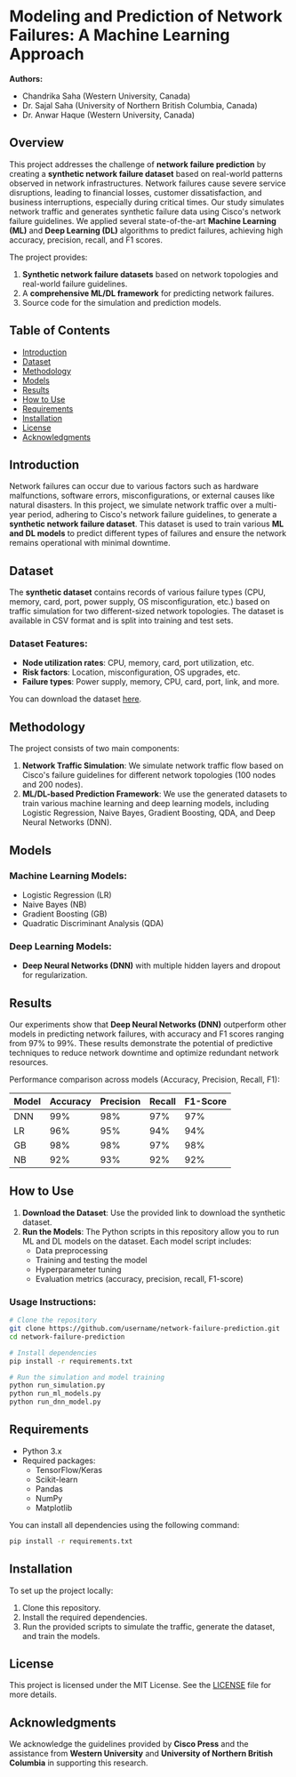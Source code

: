 
# Modeling and Prediction of Network Failures: A Machine Learning Approach

**Authors:**
- Chandrika Saha (Western University, Canada)
- Dr. Sajal Saha (University of Northern British Columbia, Canada)
- Dr. Anwar Haque (Western University, Canada)

## Overview

This project addresses the challenge of **network failure prediction** by creating a **synthetic network failure dataset** based on real-world patterns observed in network infrastructures. Network failures cause severe service disruptions, leading to financial losses, customer dissatisfaction, and business interruptions, especially during critical times. Our study simulates network traffic and generates synthetic failure data using Cisco's network failure guidelines. We applied several state-of-the-art **Machine Learning (ML)** and **Deep Learning (DL)** algorithms to predict failures, achieving high accuracy, precision, recall, and F1 scores.

The project provides:
1. **Synthetic network failure datasets** based on network topologies and real-world failure guidelines.
2. A **comprehensive ML/DL framework** for predicting network failures.
3. Source code for the simulation and prediction models.

## Table of Contents
- [Introduction](#introduction)
- [Dataset](#dataset)
- [Methodology](#methodology)
- [Models](#models)
- [Results](#results)
- [How to Use](#how-to-use)
- [Requirements](#requirements)
- [Installation](#installation)
- [License](#license)
- [Acknowledgments](#acknowledgments)

## Introduction

Network failures can occur due to various factors such as hardware malfunctions, software errors, misconfigurations, or external causes like natural disasters. In this project, we simulate network traffic over a multi-year period, adhering to Cisco's network failure guidelines, to generate a **synthetic network failure dataset**. This dataset is used to train various **ML and DL models** to predict different types of failures and ensure the network remains operational with minimal downtime.

## Dataset

The **synthetic dataset** contains records of various failure types (CPU, memory, card, port, power supply, OS misconfiguration, etc.) based on traffic simulation for two different-sized network topologies. The dataset is available in CSV format and is split into training and test sets.

### Dataset Features:
- **Node utilization rates**: CPU, memory, card, port utilization, etc.
- **Risk factors**: Location, misconfiguration, OS upgrades, etc.
- **Failure types**: Power supply, memory, CPU, card, port, link, and more.

You can download the dataset [here](link-to-dataset).

## Methodology

The project consists of two main components:
1. **Network Traffic Simulation**: We simulate network traffic flow based on Cisco's failure guidelines for different network topologies (100 nodes and 200 nodes).
2. **ML/DL-based Prediction Framework**: We use the generated datasets to train various machine learning and deep learning models, including Logistic Regression, Naive Bayes, Gradient Boosting, QDA, and Deep Neural Networks (DNN).

## Models

### Machine Learning Models:
- Logistic Regression (LR)
- Naive Bayes (NB)
- Gradient Boosting (GB)
- Quadratic Discriminant Analysis (QDA)

### Deep Learning Models:
- **Deep Neural Networks (DNN)** with multiple hidden layers and dropout for regularization.

## Results

Our experiments show that **Deep Neural Networks (DNN)** outperform other models in predicting network failures, with accuracy and F1 scores ranging from 97% to 99%. These results demonstrate the potential of predictive techniques to reduce network downtime and optimize redundant network resources.

Performance comparison across models (Accuracy, Precision, Recall, F1):

| Model | Accuracy | Precision | Recall | F1-Score |
|-------|----------|-----------|--------|----------|
| DNN   | 99%      | 98%       | 97%    | 97%      |
| LR    | 96%      | 95%       | 94%    | 94%      |
| GB    | 98%      | 98%       | 97%    | 98%      |
| NB    | 92%      | 93%       | 92%    | 92%      |

## How to Use

1. **Download the Dataset**: Use the provided link to download the synthetic dataset.
2. **Run the Models**: The Python scripts in this repository allow you to run ML and DL models on the dataset. Each model script includes:
   - Data preprocessing
   - Training and testing the model
   - Hyperparameter tuning
   - Evaluation metrics (accuracy, precision, recall, F1-score)

### Usage Instructions:
```bash
# Clone the repository
git clone https://github.com/username/network-failure-prediction.git
cd network-failure-prediction

# Install dependencies
pip install -r requirements.txt

# Run the simulation and model training
python run_simulation.py
python run_ml_models.py
python run_dnn_model.py
```

## Requirements

- Python 3.x
- Required packages:
  - TensorFlow/Keras
  - Scikit-learn
  - Pandas
  - NumPy
  - Matplotlib

You can install all dependencies using the following command:
```bash
pip install -r requirements.txt
```

## Installation

To set up the project locally:
1. Clone this repository.
2. Install the required dependencies.
3. Run the provided scripts to simulate the traffic, generate the dataset, and train the models.

## License

This project is licensed under the MIT License. See the [LICENSE](LICENSE) file for more details.

## Acknowledgments

We acknowledge the guidelines provided by **Cisco Press** and the assistance from **Western University** and **University of Northern British Columbia** in supporting this research.
